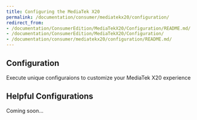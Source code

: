 ```yaml
---
title: Configuring the MediaTek X20
permalink: /documentation/consumer/mediatekx20/configuration/
redirect_from:
- /documentation/ConsumerEdition/MediaTekX20/Configuration/README.md/
- /documentation/ConsumerEdition/MediaTekX20/Configuration/
- /documentation/consumer/mediatekx20/configuration/README.md/
---
```

## Configuration

Execute unique configuraions to customize your MediaTek X20 experience

## Helpful Configurations

Coming soon...
